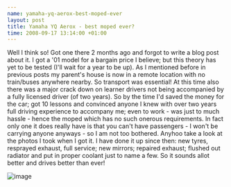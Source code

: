 ```yaml
--- 
name: yamaha-yq-aerox-best-moped-ever 
layout: post 
title: Yamaha YQ Aerox - best moped ever? 
time: 2008-09-17 13:14:00 +01:00 
--- 
```


Well I
think so! Got one there 2 months ago and forgot to write a blog post
about it. I got a '01 model for a bargain price I believe; but this
theory has yet to be tested (I'll wait for a year to be up). As I
mentioned before in previous posts my parent's house is now in a remote
location with no train/buses anywhere nearby. So transport was
essential! At this time also there was a major crack down on learner
drivers not being accompanied by a fully licensed driver (of two years).
So by the time I'd saved the money for the car; got 10 lessons and
convinced anyone I knew with over two years full driving experience to
accompany me; even to work - was just to much hassle - hence the moped
which has no such onerous requirements. In fact only one it does really
have is that you can't have passengers - I won't be carrying anyone
anyways - so I am not too bothered. Anyhoo take a look at the photos I
took when I got it. I have done it up since then: new tyres, resprayed
exhaust, full service; new mirrors; repaired exhaust; flushed out
radiator and put in proper coolant just to name a few. So it sounds
allot better and drives better than ever!  
  
[](http://picasaweb.google.com/s/c/bin/slideshow.swf "Click here to block this object with Adblock Plus")[](http://picasaweb.google.com/s/c/bin/slideshow.swf "Click here to block this object with Adblock Plus")
![image](https://blogger.googleusercontent.com/tracker/7231752728434532377-3580223212981713583?l=neil.grogan.ie)
